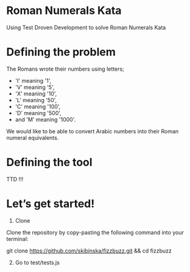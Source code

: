 # Roman Numerals Kata 

Using Test Droven Development to solve Roman Numerals Kata

# Defining the problem

The Romans wrote their numbers using letters; 

- 'I' meaning '1',
- 'V' meaning '5', 
- 'X' meaning '10',
- 'L' meaning '50',
- 'C' meaning '100', 
- 'D' meaning '500',
- and 'M' meaning '1000'.

We would like to be able to convert Arabic numbers into their Roman numeral equivalents.   

# Defining the tool

TTD !!!

# Let’s get started!

1. Clone

Clone the repository by copy-pasting the following command into your terminal:

git clone https://github.com/skibinska/fizzbuzz.git && cd fizzbuzz

2. Go to test/tests.js



